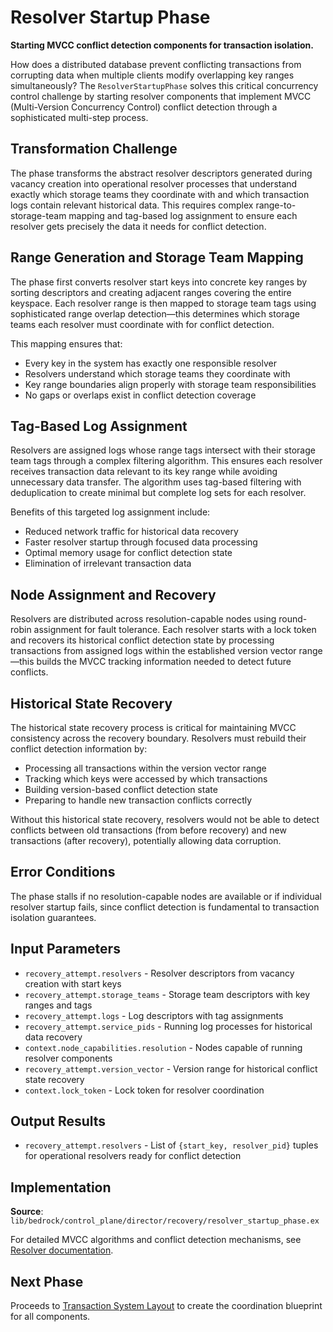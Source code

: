 # Resolver Startup Phase

**Starting MVCC conflict detection components for transaction isolation.**

How does a distributed database prevent conflicting transactions from corrupting data when multiple clients modify overlapping key ranges simultaneously? The `ResolverStartupPhase` solves this critical concurrency control challenge by starting resolver components that implement MVCC (Multi-Version Concurrency Control) conflict detection through a sophisticated multi-step process.

## Transformation Challenge

The phase transforms the abstract resolver descriptors generated during vacancy creation into operational resolver processes that understand exactly which storage teams they coordinate with and which transaction logs contain relevant historical data. This requires complex range-to-storage-team mapping and tag-based log assignment to ensure each resolver gets precisely the data it needs for conflict detection.

## Range Generation and Storage Team Mapping

The phase first converts resolver start keys into concrete key ranges by sorting descriptors and creating adjacent ranges covering the entire keyspace. Each resolver range is then mapped to storage team tags using sophisticated range overlap detection—this determines which storage teams each resolver must coordinate with for conflict detection.

This mapping ensures that:
- Every key in the system has exactly one responsible resolver
- Resolvers understand which storage teams they coordinate with
- Key range boundaries align properly with storage team responsibilities  
- No gaps or overlaps exist in conflict detection coverage

## Tag-Based Log Assignment

Resolvers are assigned logs whose range tags intersect with their storage team tags through a complex filtering algorithm. This ensures each resolver receives transaction data relevant to its key range while avoiding unnecessary data transfer. The algorithm uses tag-based filtering with deduplication to create minimal but complete log sets for each resolver.

Benefits of this targeted log assignment include:
- Reduced network traffic for historical data recovery
- Faster resolver startup through focused data processing
- Optimal memory usage for conflict detection state
- Elimination of irrelevant transaction data

## Node Assignment and Recovery

Resolvers are distributed across resolution-capable nodes using round-robin assignment for fault tolerance. Each resolver starts with a lock token and recovers its historical conflict detection state by processing transactions from assigned logs within the established version vector range—this builds the MVCC tracking information needed to detect future conflicts.

## Historical State Recovery

The historical state recovery process is critical for maintaining MVCC consistency across the recovery boundary. Resolvers must rebuild their conflict detection information by:

- Processing all transactions within the version vector range
- Tracking which keys were accessed by which transactions
- Building version-based conflict detection state
- Preparing to handle new transaction conflicts correctly

Without this historical state recovery, resolvers would not be able to detect conflicts between old transactions (from before recovery) and new transactions (after recovery), potentially allowing data corruption.

## Error Conditions

The phase stalls if no resolution-capable nodes are available or if individual resolver startup fails, since conflict detection is fundamental to transaction isolation guarantees.

## Input Parameters

- `recovery_attempt.resolvers` - Resolver descriptors from vacancy creation with start keys
- `recovery_attempt.storage_teams` - Storage team descriptors with key ranges and tags  
- `recovery_attempt.logs` - Log descriptors with tag assignments
- `recovery_attempt.service_pids` - Running log processes for historical data recovery
- `context.node_capabilities.resolution` - Nodes capable of running resolver components
- `recovery_attempt.version_vector` - Version range for historical conflict state recovery
- `context.lock_token` - Lock token for resolver coordination

## Output Results

- `recovery_attempt.resolvers` - List of `{start_key, resolver_pid}` tuples for operational resolvers ready for conflict detection

## Implementation

**Source**: `lib/bedrock/control_plane/director/recovery/resolver_startup_phase.ex`

For detailed MVCC algorithms and conflict detection mechanisms, see [Resolver documentation](../components/resolver.md).

## Next Phase

Proceeds to [Transaction System Layout](12-transaction-system-layout.md) to create the coordination blueprint for all components.